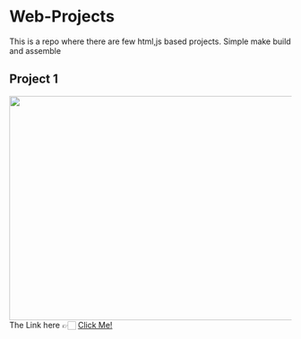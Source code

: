 # Web-Projects
This is a repo where there are few html,js based projects. Simple make build and assemble

## Project 1
<img height="400" width="600" src="https://github.com/MainakRepositor/Web-Projects/blob/master/arifans.png">
The Link here 👉🏻 <a href="https://arifan-web.github.io/">Click Me!</a>
